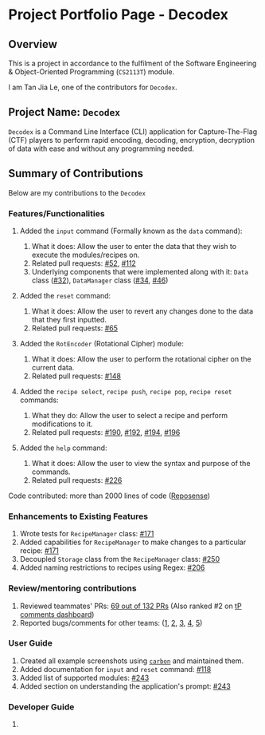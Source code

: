 # Project Portfolio Page - Decodex

## Overview

This is a project in accordance to the fulfilment of the Software Engineering & Object-Oriented Programming (`CS2113T`) module.

I am Tan Jia Le, one of the contributors for `Decodex`.

## Project Name: `Decodex`
`Decodex` is a Command Line Interface (CLI) application for Capture-The-Flag (CTF) players to perform rapid encoding, decoding, encryption, decryption of data with ease and without any programming needed.

## Summary of Contributions
Below are my contributions to the `Decodex`

### Features/Functionalities

1. Added the `input` command (Formally known as the `data` command):
   1. What it does: Allow the user to enter the data that they wish to execute the modules/recipes on.
   2. Related pull requests: [#52](https://github.com/AY2122S1-CS2113T-T10-3/tp/pull/52), [#112](https://github.com/AY2122S1-CS2113T-T10-3/tp/pull/112)
   3. Underlying components that were implemented along with it: `Data` class ([#32](https://github.com/AY2122S1-CS2113T-T10-3/tp/pull/32)), `DataManager` class ([#34](https://github.com/AY2122S1-CS2113T-T10-3/tp/pull/34), [#46](https://github.com/AY2122S1-CS2113T-T10-3/tp/pull/46))

2. Added the `reset` command:
   1. What it does: Allow the user to revert any changes done to the data that they first inputted.
   2. Related pull requests: [#65](https://github.com/AY2122S1-CS2113T-T10-3/tp/pull/65)

3. Added the `RotEncoder` (Rotational Cipher) module:
   1. What it does: Allow the user to perform the rotational cipher on the current data.
   2. Related pull requests: [#148](https://github.com/AY2122S1-CS2113T-T10-3/tp/pull/148)

4. Added the `recipe select`, `recipe push`, `recipe pop`, `recipe reset` commands:
   1. What they do: Allow the user to select a recipe and perform modifications to it.
   2. Related pull requests: [#190](https://github.com/AY2122S1-CS2113T-T10-3/tp/pull/190), [#192](https://github.com/AY2122S1-CS2113T-T10-3/tp/pull/192), [#194](https://github.com/AY2122S1-CS2113T-T10-3/tp/pull/194), [#196](https://github.com/AY2122S1-CS2113T-T10-3/tp/pull/196)

5. Added the `help` command:
   1. What it does: Allow the user to view the syntax and purpose of the commands.
   2. Related pull requests: [#226](https://github.com/AY2122S1-CS2113T-T10-3/tp/pull/226)

Code contributed: more than 2000 lines of code ([Reposense](https://nus-cs2113-ay2122s1.github.io/tp-dashboard/?search=rizemon&sort=groupTitle&sortWithin=title&timeframe=commit&mergegroup=&groupSelect=groupByRepos&breakdown=true&checkedFileTypes=docs~functional-code~test-code~other&since=2021-09-25&tabOpen=true&tabType=authorship&tabAuthor=rizemon&tabRepo=AY2122S1-CS2113T-T10-3%2Ftp%5Bmaster%5D&authorshipIsMergeGroup=false&authorshipFileTypes=docs~functional-code~test-code~other&authorshipIsBinaryFileTypeChecked=false))

### Enhancements to Existing Features

1. Wrote tests for `RecipeManager` class: [#171](https://github.com/AY2122S1-CS2113T-T10-3/tp/pull/171)
2. Added capabilities for `RecipeManager` to make changes to a particular recipe: [#171](https://github.com/AY2122S1-CS2113T-T10-3/tp/pull/171)
3. Decoupled `Storage` class from the `RecipeManager` class: [#250](https://github.com/AY2122S1-CS2113T-T10-3/tp/pull/250)
4. Added naming restrictions to recipes using Regex: [#206](https://github.com/AY2122S1-CS2113T-T10-3/tp/pull/206)

### Review/mentoring contributions
1. Reviewed teammates' PRs: [69 out of 132 PRs](https://github.com/AY2122S1-CS2113T-T10-3/tp/pulls?q=is%3Apr+is%3Aclosed+-author%3A%40me+commenter%3A%40me+reviewed-by%3A%40me) (Also ranked #2 on [tP comments dashboard](https://nus-cs2113-ay2122s1.github.io/dashboards/contents/tp-comments.html))
2. Reported bugs/comments for other teams: ([1](https://github.com/rizemon/ped/issues/5), [2](https://github.com/rizemon/ped/issues/12), [3](https://github.com/rizemon/ped/issues/13), [4](https://github.com/rizemon/ped/issues/7), [5](https://github.com/rizemon/ped/issues/1))

### User Guide
1. Created all example screenshots using [`carbon`](https://carbon.now.sh/) and maintained them.
2. Added documentation for `input` and `reset` command: [#118](https://github.com/AY2122S1-CS2113T-T10-3/tp/pull/118)
3. Added list of supported modules: [#243](https://github.com/AY2122S1-CS2113T-T10-3/tp/pull/243)
4. Added section on understanding the application's prompt: [#243](https://github.com/AY2122S1-CS2113T-T10-3/tp/pull/243) 

### Developer Guide
1. 
